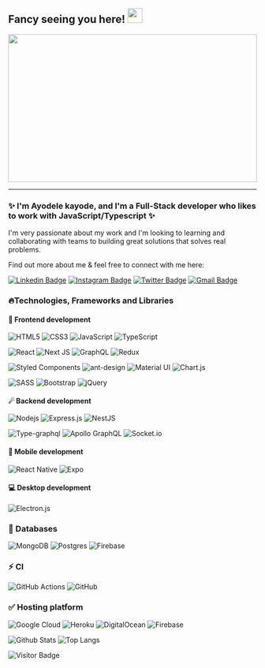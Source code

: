 ## Fancy seeing you here! <img src="https://raw.githubusercontent.com/ayorich/ayorich/master/wave.gif" width="30px" height="30px">

<a href="#"><img src="https://raw.githubusercontent.com/ayorich/ayorich/master/remotecode.gif" width="100%" height="300" ></a>

---

### ✨ I'm Ayodele kayode, and I'm a Full-Stack developer who likes to work with JavaScript/Typescript ✨

I'm very passionate about my work and I'm looking to learning and collaborating with teams to building great solutions that solves real problems.

Find out more about me & feel free to connect with me here:

[![Linkedin Badge](https://img.shields.io/badge/linkedin%20-%230077B5.svg?style=for-the-badge&logo=Linkedin&logoColor=white&link=https://www.linkedin.com/in/ayo-emma/)](https://www.linkedin.com/in/ayo-emma/)
[![Instagram Badge](https://img.shields.io/badge/ay0rich%20-%23E4405F.svg?style=for-the-badge&logo=instagram&logoColor=white&link=https://www.instagram.com/ay0rich/)](https://www.instagram.com/ay0rich/)
[![Twitter Badge](https://img.shields.io/badge/Hayo_man%20-%231DA1F2.svg?style=for-the-badge&logo=Twitter&logoColor=white&link=https://twitter.com/Hayo_man)](https://twitter.com/Hayo_man)
[![Gmail Badge](https://img.shields.io/badge/-kayodele17@gmail.com-c14438?style=for-the-badge&logo=Gmail&logoColor=white&link=mailto:kayodele17@gmail.com)](mailto:kayodele17@gmail.com)

### 🔥Technologies, Frameworks and Libraries

#### 🚀 Frontend development

![HTML5](https://img.shields.io/badge/-HTML5-E34F26?style=flat-square&logo=html5&logoColor=white)
![CSS3](https://img.shields.io/badge/-CSS3-1572B6?style=flat-square&logo=css3)
![JavaScript](https://img.shields.io/badge/-JavaScript-black?style=flat-square&logo=javascript)
![TypeScript](https://img.shields.io/badge/typescript%20-%23007ACC.svg?&style=flat-square&logo=typescript&logoColor=white)

![React](https://img.shields.io/badge/-React-black?style=flat-square&logo=react)
![Next JS](https://img.shields.io/badge/Next-black?style=flat-square&logo=next.js&logoColor=white)
![GraphQL](https://img.shields.io/badge/-GraphQL-E10098?style=flat-square&logo=graphql)
![Redux](https://img.shields.io/badge/redux%20-%23593d88.svg?&style=flat-square&logo=redux&logoColor=white)

![Styled Components](https://img.shields.io/badge/styled--components-DB7093?style=flat-square&logo=styled-components&logoColor=white)
![ant-design](https://img.shields.io/badge/-Ant%20Design-%230170FE?&style=flat-square&logo=ant-design&logoColor=white)
![Material UI](https://img.shields.io/badge/material%20ui%20-%230081CB.svg?&style=flat-square&logo=material-ui&logoColor=white)
![Chart.js](https://img.shields.io/badge/chart.js-F5788D.svg?style=flat-square&logo=chart.js&logoColor=white)

![SASS](https://img.shields.io/badge/SASS-hotpink.svg?style=flat-square&logo=SASS&logoColor=white)
![Bootstrap](https://img.shields.io/badge/-Bootstrap-563D7C?style=flat-square&logo=bootstrap)
![jQuery](https://img.shields.io/badge/jquery%20-%230769AD.svg?&style=flat-square&logo=jquery&logoColor=white)

#### ☄ Backend development

![Nodejs](https://img.shields.io/badge/-Nodejs-black?style=flat-square&logo=Node.js)
![Express.js](https://img.shields.io/badge/express.js%20-%23404d59.svg?&style=flat-square)
![NestJS](https://img.shields.io/badge/nestjs%20-%23E0234E.svg?&style=flat-square&logo=nestjs&logoColor=white)

![Type-graphql](https://img.shields.io/badge/-TypeGraphQL-%23C04392?&style=flat-square)
![Apollo GraphQL](https://img.shields.io/badge/-Apollo%20GraphQL-311C87?style=flat-square&logo=apollo-graphql)
![Socket.io](https://img.shields.io/badge/Socket.io-black?style=flat-square&logo=socket.io&badgeColor=010101)

<!-- ![Python](https://img.shields.io/badge/-Python-black?style=flat-square&logo=Python) -->

#### 📱 Mobile development

![React Native](https://img.shields.io/badge/react_native%20-%2320232a.svg?&style=flat-square&logo=react&logoColor=%2361DAFB)
![Expo](https://img.shields.io/badge/expo-1C1E24?style=flat-square&logo=expo&logoColor=#D04A37)

#### 💻 Desktop development

![Electron.js](https://img.shields.io/badge/Electron-191970?style=flat-square&logo=Electron&logoColor=white)

### 🔐 Databases

![MongoDB](https://img.shields.io/badge/MongoDB-%234ea94b.svg?&style=flat-square&logo=mongodb&logoColor=white)
![Postgres](https://img.shields.io/badge/postgres-%23316192.svg?style=flat-square&logo=postgresql&logoColor=white)
![Firebase](https://img.shields.io/badge/Firebase-039BE5?style=flat-square&logo=Firebase&logoColor=white)

### ⚡ CI

![GitHub Actions](https://img.shields.io/badge/github%20actions%20-%232671E5.svg?&style=for-the-badge&logo=github%20actions&logoColor=white)
![GitHub](https://img.shields.io/badge/github%20-%23121011.svg?&style=flat-square&logo=github&logoColor=white)

### ✅ Hosting platform

![Google Cloud](https://img.shields.io/badge/Google%20Cloud%20-%234285F4.svg?&style=flat-square&logo=google-cloud&logoColor=white)
![Heroku](https://img.shields.io/badge/heroku%20-%23430098.svg?&style=flat-square&logo=heroku&logoColor=white)
![DigitalOcean](https://img.shields.io/badge/DigitalOcean-%230167ff.svg?&style=flat-square&logo=digitalOcean&logoColor=white)
![Firebase](https://img.shields.io/badge/firebase%20-%23039BE5.svg?&style=flat-square&logo=firebase)

<!-- ### Design

![Figma](https://img.shields.io/badge/figma%20-%23F24E1E.svg?&style=flat-square&logo=figma&logoColor=white) -->

<!-- ### 🌟 Version Control

![Git](https://img.shields.io/badge/git%20-%23F05033.svg?&style=flat-square&logo=git&logoColor=white) -->

<!--
![Github Stats](https://github-readme-stats.vercel.app/api?username=ayorich&count_private=true&show_icons=true&hide=contribs&include_all_commits=true) -->

![Github Stats](https://github-readme-stats.vercel.app/api?username=ayorich&count_private=true&show_icons=true&include_all_commits=true)
![Top Langs](https://github-readme-stats.vercel.app/api/top-langs/?username=ayorich&hide=TeX&layout=compact)

![Visitor Badge](https://visitor-badge.laobi.icu/badge?page_id=ayorich.ayorich)

